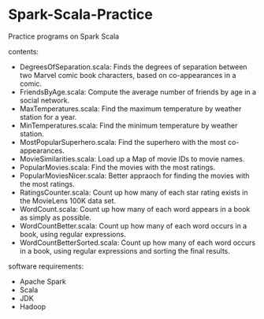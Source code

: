 # Spark-Scala-Practice
Practice programs on Spark Scala

contents:
- DegreesOfSeparation.scala: Finds the degrees of separation between two Marvel comic book characters, based on co-appearances in a comic.
- FriendsByAge.scala: Compute the average number of friends by age in a social network.
- MaxTemperatures.scala: Find the maximum temperature by weather station for a year.
- MinTemperatures.scala: Find the minimum temperature by weather station.
- MostPopularSuperhero.scala: Find the superhero with the most co-appearances. 
- MovieSimilarities.scala: Load up a Map of movie IDs to movie names.
- PopularMovies.scala: Find the movies with the most ratings.
- PopularMoviesNicer.scala: Better appraoch for finding the movies with the most ratings.
- RatingsCounter.scala: Count up how many of each star rating exists in the MovieLens 100K data set.
- WordCount.scala: Count up how many of each word appears in a book as simply as possible.
- WordCountBetter.scala: Count up how many of each word occurs in a book, using regular expressions.
- WordCountBetterSorted.scala: Count up how many of each word occurs in a book, using regular expressions and sorting the final results.

software requirements:
- Apache Spark
- Scala
- JDK
- Hadoop
